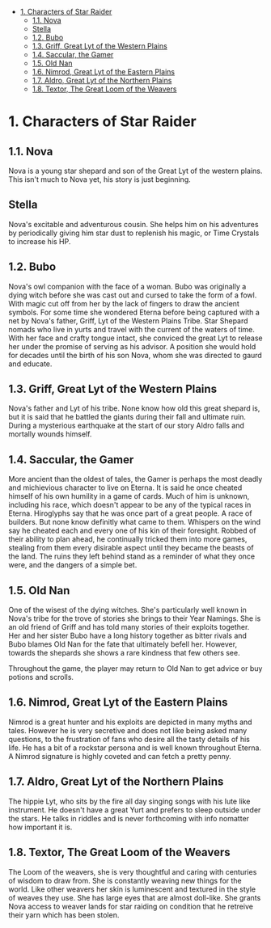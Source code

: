 - [1. Characters of Star Raider](#1-characters-of-star-raider)
  - [1.1. Nova](#11-nova)
  - [Stella](#stella)
  - [1.2. Bubo](#12-bubo)
  - [1.3. Griff, Great Lyt of the Western Plains](#13-griff-great-lyt-of-the-western-plains)
  - [1.4. Saccular, the Gamer](#14-saccular-the-gamer)
  - [1.5. Old Nan](#15-old-nan)
  - [1.6. Nimrod, Great Lyt of the Eastern Plains](#16-nimrod-great-lyt-of-the-eastern-plains)
  - [1.7. Aldro, Great Lyt of the Northern Plains](#17-aldro-great-lyt-of-the-northern-plains)
  - [1.8. Textor, The Great Loom of the Weavers](#18-textor-the-great-loom-of-the-weavers)


# 1. Characters of Star Raider

## 1.1. Nova
Nova is a young star shepard and son of the Great Lyt of the western plains. This isn't much to Nova yet, his story is just beginning.

## Stella
Nova's excitable and adventurous cousin. She helps him on his adventures by periodically giving him star dust to replenish his magic, or Time Crystals to increase his HP.

## 1.2. Bubo
Nova's owl companion with the face of a woman. Bubo was originally a dying witch before she was cast out and cursed to take the form of a fowl. With magic cut off from her by the lack of fingers to draw the ancient symbols. For some time she wondered Eterna before being captured with a net by Nova's father, Griff, Lyt of the Western Plains Tribe. Star Shepard nomads who live in yurts and travel with the current of the waters of time. With her face and crafty tongue intact, she conviced the great Lyt to release her under the promise of serving as his advisor. A position she would hold for decades until the birth of his son Nova, whom she was directed to gaurd and educate. 

## 1.3. Griff, Great Lyt of the Western Plains
Nova's father and Lyt of his tribe. None know how old this great shepard is, but it is said that he battled the giants during their fall and ultimate ruin. During a mysterious earthquake at the start of our story Aldro falls and mortally wounds himself.

## 1.4. Saccular, the Gamer
More ancient than the oldest of tales, the Gamer is perhaps the most deadly and michievious character to live on Eterna. It is said he once cheated himself of his own humility in a game of cards. Much of him is unknown, including his race, which doesn't appear to be any of the typical races in Eterna. Hiroglyphs say that he was once part of a great people. A race of builders. But none know definitly what came to them. Whispers on the wind say he cheated each and every one of his kin of their foresight. Robbed of their ability to plan ahead, he continually tricked them into more games, stealing from them every disirable aspect until they became the beasts of the land. The ruins they left behind stand as a reminder of what they once were, and the dangers of a simple bet.

## 1.5. Old Nan
One of the wisest of the dying witches. She's particularly well known in Nova's tribe for the trove of stories she brings to their Year Namings. She is an old friend of Griff and has told many stories of their exploits together. Her and her sister Bubo have a long history together as bitter rivals and Bubo blames Old Nan for the fate that ultimately befell her. However, towards the shepards she shows a rare kindness that few others see.

Throughout the game, the player may return to Old Nan to get advice or buy potions and scrolls.

## 1.6. Nimrod, Great Lyt of the Eastern Plains
Nimrod is a great hunter and his exploits are depicted in many myths and tales. However he is very secretive and does not like being asked many questions, to the frustration of fans who desire all the tasty details of his life. He has a bit of a rockstar persona and is well known throughout Eterna. A Nimrod signature is highly coveted and can fetch a pretty penny.

## 1.7. Aldro, Great Lyt of the Northern Plains
The hippie Lyt, who sits by the fire all day singing songs with his lute like instrument. He doesn't have a great Yurt and prefers to sleep outside under the stars. He talks in riddles and is never forthcoming with info nomatter how important it is.

## 1.8. Textor, The Great Loom of the Weavers
The Loom of the weavers, she is very thoughtful and caring with centuries of wisdom to draw from. She is constantly weaving new things for the world. Like other weavers her skin is luminescent and textured in the style of weaves they use. She has large eyes that are almost doll-like. She grants Nova access to weaver lands for star raiding on condition that he retreive their yarn which has been stolen.